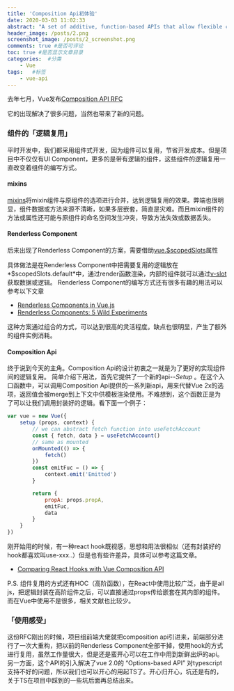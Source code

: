 ```yaml
---
title: 'Composition Api初体验'
date: 2020-03-03 11:02:33
abstract: "A set of additive, function-based APIs that allow flexible composition of component logic."
header_image: /posts/2.png
screenshot_image: /posts/2_screenshot.png
comments: true #是否可评论
toc: true #是否显示文章目录
categories:  #分类
    - Vue
tags:   #标签
    - vue-api
---
```


去年七月，Vue发布[Composition API RFC](https://vue-composition-api-rfc.netlify.com/)

它的出现解决了很多问题，当然也带来了新的问题。

### **组件的「逻辑复用」**
平时开发中，我们都采用组件式开发，因为组件可以复用，节省开发成本。但是项目中不仅仅有UI Component，更多的是带有逻辑的组件，这些组件的逻辑复用一直改变着组件的编写方式。

#### mixins ####
[mixins](https://cn.vuejs.org/v2/api/#mixins)将mixin组件与原组件的选项进行合并，达到逻辑复用的效果。弊端也很明显，组件数据或方法来源不清晰，如果多层嵌套，简直是灾难。而且mixin组件的方法或属性还可能与原组件的命名空间发生冲突，导致方法失效或数据丢失。
#### Renderless Component ####
后来出现了Renderless Component的方案，需要借助[vue.$scopedSlots](https://cn.vuejs.org/v2/api/#vm-scopedSlots)属性
<!-- 看起来和React的HOC（高阶组件）很像，思想都是来源于装饰者模式，只是使用方法有着些许不同。
React由于是all js，把逻辑封装在高阶组件之后，可以直接通过props传给嵌套在其内部的组件。 -->
具体做法是在Renderless Component中把需要复用的逻辑放在*$scopedSlots.default*中，通过render函数渲染，内部的组件就可以通过[v-slot](https://vuejs.org/v2/guide/components-slots.html#Scoped-Slots)获取数据或逻辑。
Renderless Component的编写方式还有很多有趣的用法可以参考以下文章
* [Renderless Components in Vue.js](https://adamwathan.me/renderless-components-in-vuejs/)
* [Renderless Components: 5 Wild Experiments](https://michaelnthiessen.com/renderless-components-5-wild-experiments/)

这种方案通过组合的方式，可以达到很高的灵活程度。缺点也很明显，产生了额外的组件实例消耗。
#### Composition Api ####
终于说到今天的主角。Composition Api的设计初衷之一就是为了更好的实现组件间的逻辑复用。
简单介绍下用法，首先它提供了一个新的api--*Setup* 。在这个入口函数中，可以调用Composition Api提供的一系列新api，用来代替Vue 2x的选项，返回值会被merge到上下文中供模板渲染使用。不难想到，这个函数正是为了可以让我们调用封装好的逻辑。看下面一个例子：
```js
var vue = new Vue({
    setup (props, context) {
        // we can abstract fetch function into useFetchAccount
        const { fetch, data } = useFetchAccount()
        // same as mounted
        onMounted(() => {
            fetch()
        })
        const emitFuc = () => {
            context.emit('Emitted')
        }

        return {
            propA: props.propA,
            emitFuc,
            data
        }
    }
})
```
刚开始用的时候，有一种react hook既视感，思想和用法很相似（还有封装好的hook都喜欢叫use-xxx..）但是也有些许差异，具体可以参考这篇文章。
* [Comparing React Hooks with Vue Composition API](https://dev.to/voluntadpear/comparing-react-hooks-with-vue-composition-api-4b32)

P.S. 组件复用的方式还有HOC（高阶函数），在React中使用比较广泛，由于是all js，把逻辑封装在高阶组件之后，可以直接通过props传给嵌套在其内部的组件。而在Vue中使用不是很多，相关文献也比较少。
&nbsp;&nbsp;

### **「使用感受」**
这份RFC刚出的时候，项目组前端大佬就把composition api引进来，前端部分进行了一次大重构，把以前的Renderless Component全部干掉，使用hook的方式进行复用，虽然工作量很大，但是还是蛮开心可以在工作中用到新鲜出炉的api。另一方面，这个API的引入解决了vue 2.0的 “Options-based API” 对typescript支持不好的问题，所以我们也可以开心的用起TS了。开心归开心，坑还是有的，关于TS在项目中踩到的一些坑后面再总结出来。

